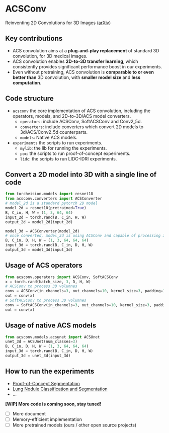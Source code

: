 # ACSConv

Reinventing 2D Convolutions for 3D Images ([arXiv](https://arxiv.org/abs/1911.10477))

## Key contributions

* ACS convolution aims at a **plug-and-play replacement** of standard 3D convolution, for 3D medical images.
* ACS convolution enables **2D-to-3D transfer learning**, which consistently provides significant performance boost in our experiments.
* Even without pretraining, ACS convolution is **comparable to or even better than** 3D convolution, with **smaller model size** and **less computation**.

## Code structure

* ``acsconv``
  the core implementation of ACS convolution, including the operators, models, and 2D-to-3D/ACS model converters. 
  * ``operators``: include ACSConv, SoftACSConv and Conv2_5d.
  * ``converters``: include converters which convert 2D models to 3d/ACS/Conv2_5d counterparts.
  * ``models``: Native ACS models. 
* ``experiments`` 
  the scripts to run experiments.
  * ``mylib``: the lib for running the experiments.
  * ``poc``: the scripts to run proof-of-concept experiments.
  * ``lidc``: the scripts to run LIDC-IDRI experiments.

## Convert a 2D model into 3D with a single line of code

```python
from torchvision.models import resnet18
from acsconv.converters import ACSConverter
# model_2d is a standard pytorch 2D model
model_2d = resnet18(pretrained=True)
B, C_in, H, W = (1, 3, 64, 64)
input_2d = torch.rand(B, C_in, H, W)
output_2d = model_2d(input_2d)

model_3d = ACSConverter(model_2d)
# once converted, model_3d is using ACSConv and capable of processing 3D volumes.
B, C_in, D, H, W = (1, 3, 64, 64, 64)
input_3d = torch.rand(B, C_in, D, H, W)
output_3d = model_3d(input_3d)
```

## Usage of ACS operators

```python
from acsconv.operators import ACSConv, SoftACSConv
x = torch.rand(batch_size, 3, D, H, W)
# ACSConv to process 3D volumnes
conv = ACSConv(in_channels=3, out_channels=10, kernel_size=3, padding=1)
out = conv(x)
# SoftACSConv to process 3D volumnes
conv = SoftACSConv(in_channels=3, out_channels=10, kernel_size=3, padding=1)
out = conv(x)
```

## Usage of native ACS models

```python
from acsconv.models.acsunet import ACSUnet
unet_3d = ACSUnet(num_classes=3)
B, C_in, D, H, W = (1, 3, 64, 64, 64)
input_3d = torch.rand(B, C_in, D, H, W)
output_3d = unet_3d(input_3d)
```

## How to run the experiments

* [Proof-of-Concept Segmentation](./experiments/poc/README.md)
* [Lung Nodule Classification and Segmentation](./experiments/lidc/README.md)
* ...

**[WIP] More code is coming soon, stay tuned!**

* [ ] More document
* [ ] Memory-efficient implementation
* [ ] More pretrained models (ours / other open source projects)
